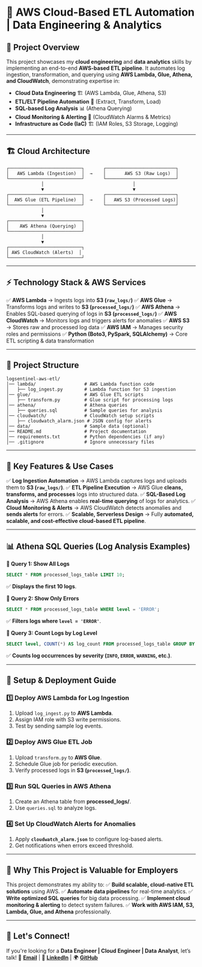 # 🚀 AWS Cloud-Based ETL Automation | Data Engineering & Analytics

## 📌 Project Overview
This project showcases my **cloud engineering** and **data analytics** skills by implementing an end-to-end **AWS-based ETL pipeline**. It automates log ingestion, transformation, and querying using **AWS Lambda, Glue, Athena, and CloudWatch**, demonstrating expertise in:

- **Cloud Data Engineering** 🏗️ (AWS Lambda, Glue, Athena, S3)
- **ETL/ELT Pipeline Automation** 🔄 (Extract, Transform, Load)
- **SQL-based Log Analysis** 📊 (Athena Querying)
- **Cloud Monitoring & Alerting** 🚨 (CloudWatch Alarms & Metrics)
- **Infrastructure as Code (IaC)** 🏗️ (IAM Roles, S3 Storage, Logging)

---

## 🏗️ **Cloud Architecture**
```
┌───────────────────────────┐       ┌──────────────────────────┐
│   AWS Lambda (Ingestion)  │  →    │       AWS S3 (Raw Logs)  │
└───────────────────────────┘       └──────────────────────────┘
             │                                 │
             ▼                                 ▼
┌───────────────────────────┐       ┌──────────────────────────┐
│  AWS Glue (ETL Pipeline)  │  →    │   AWS S3 (Processed Logs)│
└───────────────────────────┘       └──────────────────────────┘
             │
             ▼
┌───────────────────────────┐
│    AWS Athena (Querying)  │
└───────────────────────────┘
             │
             ▼
┌───────────────────────────┐
│ AWS CloudWatch (Alerts)  │
└───────────────────────────┘
```

---

## ⚡ **Technology Stack & AWS Services**

✅ **AWS Lambda** → Ingests logs into **S3 (`raw_logs/`)**
✅ **AWS Glue** → Transforms logs and writes to **S3 (`processed_logs/`)**
✅ **AWS Athena** → Enables SQL-based querying of logs in **S3 (`processed_logs/`)**
✅ **AWS CloudWatch** → Monitors logs and triggers alerts for anomalies
✅ **AWS S3** → Stores raw and processed log data
✅ **AWS IAM** → Manages security roles and permissions
✅ **Python (Boto3, PySpark, SQLAlchemy)** → Core ETL scripting & data transformation

---

## 📂 **Project Structure**
```
logsentinel-aws-etl/
│── lambda/                  # AWS Lambda function code
│   ├── log_ingest.py        # Lambda function for S3 ingestion
│── glue/                    # AWS Glue ETL scripts
│   ├── transform.py         # Glue script for processing logs
│── athena/                  # Athena queries
│   ├── queries.sql          # Sample queries for analysis
│── cloudwatch/              # CloudWatch setup scripts
│   ├── cloudwatch_alarm.json # JSON config for alerts
│── data/                    # Sample data (optional)
│── README.md                # Project documentation
│── requirements.txt         # Python dependencies (if any)
│── .gitignore               # Ignore unnecessary files
```

---

## 🚀 **Key Features & Use Cases**

✅ **Log Ingestion Automation** → AWS Lambda captures logs and uploads them to **S3 (`raw_logs/`)**.
✅ **ETL Pipeline Execution** → AWS Glue **cleans, transforms, and processes** logs into structured data.
✅ **SQL-Based Log Analysis** → AWS Athena enables **real-time querying** of logs for analytics.
✅ **Cloud Monitoring & Alerts** → AWS CloudWatch detects anomalies and **sends alerts** for errors.
✅ **Scalable, Serverless Design** → Fully **automated, scalable, and cost-effective cloud-based ETL pipeline**.

---

## 📊 **Athena SQL Queries (Log Analysis Examples)**

**📝 Query 1: Show All Logs**
```sql
SELECT * FROM processed_logs_table LIMIT 10;
```
✅ **Displays the first 10 logs**.

**📝 Query 2: Show Only Errors**
```sql
SELECT * FROM processed_logs_table WHERE level = 'ERROR';
```
✅ **Filters logs where `level = 'ERROR'`**.

**📝 Query 3: Count Logs by Log Level**
```sql
SELECT level, COUNT(*) AS log_count FROM processed_logs_table GROUP BY level;
```
✅ **Counts log occurrences by severity (`INFO`, `ERROR`, `WARNING`, etc.)**.

---

## 🔧 **Setup & Deployment Guide**

### 1️⃣ **Deploy AWS Lambda for Log Ingestion**
1. Upload `log_ingest.py` to **AWS Lambda**.
2. Assign IAM role with S3 write permissions.
3. Test by sending sample log events.

### 2️⃣ **Deploy AWS Glue ETL Job**
1. Upload `transform.py` to **AWS Glue**.
2. Schedule Glue job for periodic execution.
3. Verify processed logs in **S3 (`processed_logs/`)**.

### 3️⃣ **Run SQL Queries in AWS Athena**
1. Create an Athena table from **processed_logs/**.
2. Use `queries.sql` to analyze logs.

### 4️⃣ **Set Up CloudWatch Alerts for Anomalies**
1. Apply **`cloudwatch_alarm.json`** to configure log-based alerts.
2. Get notifications when errors exceed threshold.

---

## 🎯 **Why This Project is Valuable for Employers**
This project demonstrates my ability to:
✅ **Build scalable, cloud-native ETL solutions** using AWS.
✅ **Automate data pipelines** for real-time analytics.
✅ **Write optimized SQL queries** for big data processing.
✅ **Implement cloud monitoring & alerting** to detect system failures.
✅ **Work with AWS IAM, S3, Lambda, Glue, and Athena** professionally.

---

## 🤝 **Let's Connect!**
If you're looking for a **Data Engineer | Cloud Engineer | Data Analyst**, let’s talk!
📩 **[Email](zacafnan@gmail.com)** | 💼 **[LinkedIn](https://www.linkedin.com/in/ziaul-chowdhury-dataandcomputerscience)** | 🌍 **[GitHub](https://github.com/pyroserpent)**
